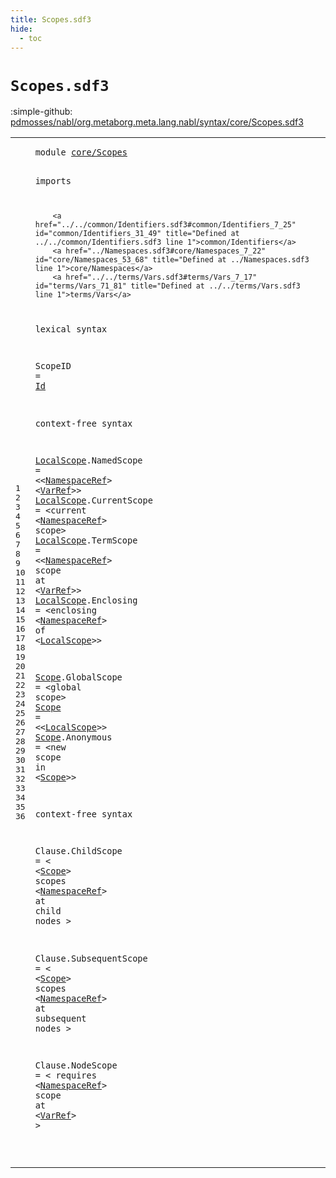 ```yaml
---
title: Scopes.sdf3
hide:
  - toc
---
```


# `Scopes.sdf3`

:simple-github: [pdmosses/nabl/org.metaborg.meta.lang.nabl/syntax/core/Scopes.sdf3]

[pdmosses/nabl/org.metaborg.meta.lang.nabl/syntax/core/Scopes.sdf3]: https://github.com/pdmosses/nabl/blob/master/org.metaborg.meta.lang.nabl/syntax/core/Scopes.sdf3 "The source file on GitHub"

<div class="sdf3"><table class="highlighttable"><tbody><tr><td class="linenos"><div class="linenodiv"><pre><span></span>1
2
3
4
5
6
7
8
9
10
11
12
13
14
15
16
17
18
19
20
21
22
23
24
25
26
27
28
29
30
31
32
33
34
35
36
</pre></div></td>
<td class="code"><pre><code><span class="keyword">module</span> <a href="../../formulas/Propositions.sdf3#core/Scopes_91_102" id="core/Scopes_7_18" title="Referenced at ../../formulas/Propositions.sdf3 line 8">core/Scopes</a>

<span class="keyword">imports</span> 

        <a href="../../common/Identifiers.sdf3#common/Identifiers_7_25" id="common/Identifiers_31_49" title="Defined at ../../common/Identifiers.sdf3 line 1">common/Identifiers</a>  
        <a href="../Namespaces.sdf3#core/Namespaces_7_22" id="core/Namespaces_53_68" title="Defined at ../Namespaces.sdf3 line 1">core/Namespaces</a> 
        <a href="../../terms/Vars.sdf3#terms/Vars_7_17" id="terms/Vars_71_81" title="Defined at ../../terms/Vars.sdf3 line 1">terms/Vars</a>

<span class="keyword">lexical syntax</span>

  <span id="ScopeID_101_108" title="Not referenced locally, nor via imports">ScopeID</span> = <a href="../../common/Identifiers.sdf3#Id_36_38" id="Id_111_113" title="Defined at ../../common/Identifiers.sdf3 line 5, 9, 11, 25, 26, 27">Id</a> 

<span class="keyword">context-free syntax</span>

  <a href="#LocalScope_434_444" id="LocalScope_139_149" title="Referenced at line 21">LocalScope</a>.<span class="cons_Constructor"><span id="NamedScope_150_160" title="Not referenced locally, nor via imports">NamedScope</span></span> = &lt;&lt;<a href="../Namespaces.sdf3#NamespaceRef_340_352" id="NamespaceRef_165_177" title="Defined at ../Namespaces.sdf3 line 24">NamespaceRef</a>&gt; &lt;<a href="../../terms/Vars.sdf3#VarRef_84_90" id="VarRef_180_186" title="Defined at ../../terms/Vars.sdf3 line 10, 18, 19">VarRef</a>&gt;&gt; 
  <a href="#LocalScope_434_444" id="LocalScope_192_202" title="Referenced at line 21">LocalScope</a>.<span class="cons_Constructor"><span id="CurrentScope_203_215" title="Not referenced locally, nor via imports">CurrentScope</span></span> = &lt;<span class="cons_String">current</span> &lt;<a href="../Namespaces.sdf3#NamespaceRef_340_352" id="NamespaceRef_228_240" title="Defined at ../Namespaces.sdf3 line 24">NamespaceRef</a>&gt; <span class="cons_String">scope</span>&gt; 
  <a href="#LocalScope_434_444" id="LocalScope_252_262" title="Referenced at line 21">LocalScope</a>.<span class="cons_Constructor"><span id="TermScope_263_272" title="Not referenced locally, nor via imports">TermScope</span></span> = &lt;&lt;<a href="../Namespaces.sdf3#NamespaceRef_340_352" id="NamespaceRef_277_289" title="Defined at ../Namespaces.sdf3 line 24">NamespaceRef</a>&gt; <span class="cons_String">scope</span>  <span class="cons_String">at</span> &lt;<a href="../../terms/Vars.sdf3#VarRef_84_90" id="VarRef_302_308" title="Defined at ../../terms/Vars.sdf3 line 10, 18, 19">VarRef</a>&gt;&gt; 
  <a href="#LocalScope_434_444" id="LocalScope_314_324" title="Referenced at line 21">LocalScope</a>.<span class="cons_Constructor"><span id="Enclosing_325_334" title="Not referenced locally, nor via imports">Enclosing</span></span> = &lt;<span class="cons_String">enclosing</span> &lt;<a href="../Namespaces.sdf3#NamespaceRef_340_352" id="NamespaceRef_349_361" title="Defined at ../Namespaces.sdf3 line 24">NamespaceRef</a>&gt; <span class="cons_String">of</span> &lt;<a href="#LocalScope_139_149" id="LocalScope_367_377" title="Defined at line 15, 16, 17, 18">LocalScope</a>&gt;&gt; 
  
  <a href="#Scope_629_634" id="Scope_386_391" title="Referenced at line 31; ../../formulas/Propositions.sdf3 line 20">Scope</a>.<span class="cons_Constructor"><span id="GlobalScope_392_403" title="Not referenced locally, nor via imports">GlobalScope</span></span> = &lt;<span class="cons_String">global</span> <span class="cons_String">scope</span>&gt; 
  <a href="#Scope_629_634" id="Scope_424_429" title="Referenced at line 31; ../../formulas/Propositions.sdf3 line 20">Scope</a> = &lt;&lt;<a href="#LocalScope_139_149" id="LocalScope_434_444" title="Defined at line 15, 16, 17, 18">LocalScope</a>&gt;&gt; 
  <a href="#Scope_629_634" id="Scope_450_455" title="Referenced at line 31; ../../formulas/Propositions.sdf3 line 20">Scope</a>.<span class="cons_Constructor"><span id="Anonymous_456_465" title="Not referenced locally, nor via imports">Anonymous</span></span> = &lt;<span class="cons_String">new</span> <span class="cons_String">scope</span> <span class="cons_String">in</span> &lt;<a href="#Scope_386_391" id="Scope_483_488" title="Defined at line 20, 21, 22">Scope</a>&gt;&gt; 

<span class="keyword">context-free syntax</span>

  <span id="Clause_516_522" title="Not referenced locally, nor via imports">Clause</span>.<span class="cons_Constructor"><span id="ChildScope_523_533" title="Not referenced locally, nor via imports">ChildScope</span></span> = &lt;
    &lt;<a href="#Scope_386_391" id="Scope_543_548" title="Defined at line 20, 21, 22">Scope</a>&gt; <span class="cons_String">scopes</span> &lt;<a href="../Namespaces.sdf3#NamespaceRef_340_352" id="NamespaceRef_558_570" title="Defined at ../Namespaces.sdf3 line 24">NamespaceRef</a>&gt; <span class="cons_String">at</span> <span class="cons_String">child</span> <span class="cons_String">nodes</span>
  &gt; 
  
  <span id="Clause_597_603" title="Not referenced locally, nor via imports">Clause</span>.<span class="cons_Constructor"><span id="SubsequentScope_604_619" title="Not referenced locally, nor via imports">SubsequentScope</span></span> = &lt;
    &lt;<a href="#Scope_386_391" id="Scope_629_634" title="Defined at line 20, 21, 22">Scope</a>&gt; <span class="cons_String">scopes</span> &lt;<a href="../Namespaces.sdf3#NamespaceRef_340_352" id="NamespaceRef_644_656" title="Defined at ../Namespaces.sdf3 line 24">NamespaceRef</a>&gt; <span class="cons_String">at</span> <span class="cons_String">subsequent</span> <span class="cons_String">nodes</span>
  &gt; 
  
  <span id="Clause_688_694" title="Not referenced locally, nor via imports">Clause</span>.<span class="cons_Constructor"><span id="NodeScope_695_704" title="Not referenced locally, nor via imports">NodeScope</span></span> = &lt;
    <span class="cons_String">requires</span> &lt;<a href="../Namespaces.sdf3#NamespaceRef_340_352" id="NamespaceRef_723_735" title="Defined at ../Namespaces.sdf3 line 24">NamespaceRef</a>&gt; <span class="cons_String">scope</span> <span class="cons_String">at</span> &lt;<a href="../../terms/Vars.sdf3#VarRef_84_90" id="VarRef_747_753" title="Defined at ../../terms/Vars.sdf3 line 10, 18, 19">VarRef</a>&gt;
  &gt; 

</code></pre></td></tr></tbody></table></div>